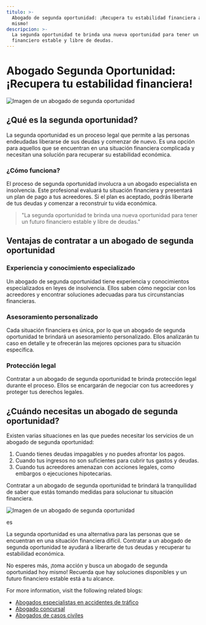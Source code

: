 ```yaml
---
titulo: >-
  Abogado de segunda oportunidad: ¡Recupera tu estabilidad financiera ahora
  mismo!
descripcion: >-
  La segunda oportunidad te brinda una nueva oportunidad para tener un futuro
  financiero estable y libre de deudas.
---
```


# Abogado Segunda Oportunidad: ¡Recupera tu estabilidad financiera!

![Imagen de un abogado de segunda oportunidad](./img/abogado-segunda-oportunidad-1.webp)

## ¿Qué es la segunda oportunidad?

La segunda oportunidad es un proceso legal que permite a las personas endeudadas liberarse de sus deudas y comenzar de nuevo. Es una opción para aquellos que se encuentran en una situación financiera complicada y necesitan una solución para recuperar su estabilidad económica.

### ¿Cómo funciona?

El proceso de segunda oportunidad involucra a un abogado especialista en insolvencia. Este profesional evaluará tu situación financiera y presentará un plan de pago a tus acreedores. Si el plan es aceptado, podrás liberarte de tus deudas y comenzar a reconstruir tu vida económica.

> "La segunda oportunidad te brinda una nueva oportunidad para tener un futuro financiero estable y libre de deudas."

## Ventajas de contratar a un abogado de segunda oportunidad

### Experiencia y conocimiento especializado

Un abogado de segunda oportunidad tiene experiencia y conocimientos especializados en leyes de insolvencia. Ellos saben cómo negociar con los acreedores y encontrar soluciones adecuadas para tus circunstancias financieras.

### Asesoramiento personalizado

Cada situación financiera es única, por lo que un abogado de segunda oportunidad te brindará un asesoramiento personalizado. Ellos analizarán tu caso en detalle y te ofrecerán las mejores opciones para tu situación específica.

### Protección legal

Contratar a un abogado de segunda oportunidad te brinda protección legal durante el proceso. Ellos se encargarán de negociar con tus acreedores y proteger tus derechos legales.

## ¿Cuándo necesitas un abogado de segunda oportunidad?

Existen varias situaciones en las que puedes necesitar los servicios de un abogado de segunda oportunidad:

1. Cuando tienes deudas impagables y no puedes afrontar los pagos.
2. Cuando tus ingresos no son suficientes para cubrir tus gastos y deudas.
3. Cuando tus acreedores amenazan con acciones legales, como embargos o ejecuciones hipotecarias.

Contratar a un abogado de segunda oportunidad te brindará la tranquilidad de saber que estás tomando medidas para solucionar tu situación financiera.

![Imagen de un abogado de segunda oportunidad](./img/abogado-segunda-oportunidad-2.webp)




es




La segunda oportunidad es una alternativa para las personas que se encuentran en una situación financiera difícil. Contratar a un abogado de segunda oportunidad te ayudará a liberarte de tus deudas y recuperar tu estabilidad económica.




No esperes más, ¡toma acción y busca un abogado de segunda oportunidad hoy mismo! Recuerda que hay soluciones disponibles y un futuro financiero estable está a tu alcance.




For more information, visit the following related blogs:




- [Abogados especialistas en accidentes de tráfico](abogados-especialistas-en-accidentes-de-trafico)
- [Abogado concursal](abogado-concursal)
- [Abogados de casos civiles](abogados-de-casos-civiles)



